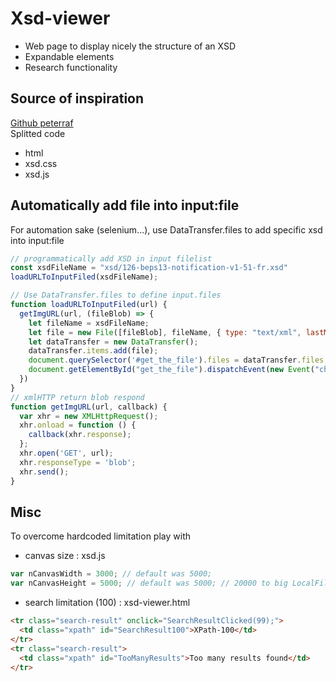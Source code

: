 # Xsd-viewer 

- Web page to display nicely the structure of an XSD
- Expandable elements
- Research functionality

## Source of inspiration 
[Github peterraf](https://github.com/peterraf/online-xsd-viewer)  
Splitted code  
- html
- xsd.css
- xsd.js

## Automatically add file into input:file

For automation sake (selenium...), use DataTransfer.files to add specific xsd into input:file  
```javascript
// programmatically add XSD in input filelist
const xsdFileName = "xsd/126-beps13-notification-v1-51-fr.xsd"
loadURLToInputFiled(xsdFileName);

// Use DataTransfer.files to define input.files
function loadURLToInputFiled(url) {
  getImgURL(url, (fileBlob) => {
    let fileName = xsdFileName;
    let file = new File([fileBlob], fileName, { type: "text/xml", lastModified: new Date().getTime() }, 'utf-8');
    let dataTransfer = new DataTransfer();
    dataTransfer.items.add(file);
    document.querySelector('#get_the_file').files = dataTransfer.files;
    document.getElementById("get_the_file").dispatchEvent(new Event("change"));
  })
}
// xmlHTTP return blob respond
function getImgURL(url, callback) {
  var xhr = new XMLHttpRequest();
  xhr.onload = function () {
    callback(xhr.response);
  };
  xhr.open('GET', url);
  xhr.responseType = 'blob';
  xhr.send();
}
```
## Misc

To overcome hardcoded limitation play with 
- canvas size : xsd.js
```javascript 
var nCanvasWidth = 3000; // default was 5000;
var nCanvasHeight = 5000; // default was 5000; // 20000 to big LocalFile
```
- search limitation (100) : xsd-viewer.html  
```html
<tr class="search-result" onclick="SearchResultClicked(99);">
  <td class="xpath" id="SearchResult100">XPath-100</td>
</tr>
<tr class="search-result">
  <td class="xpath" id="TooManyResults">Too many results found</td>
</tr>
```

